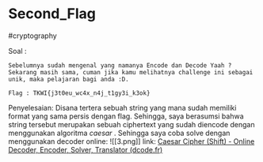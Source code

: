 # Second_Flag
#cryptography 

Soal :
```
Sebelumnya sudah mengenal yang namanya Encode dan Decode Yaah ? Sekarang masih sama, cuman jika kamu melihatnya challenge ini sebagai unik, maka pelajaran bagi anda :D.  
  
Flag : TKWI{j3t0eu_wc4x_n4j_t1gy3i_k3ok}
```
Penyelesaian:
Disana tertera sebuah string yang mana sudah memiliki format yang sama persis dengan flag. Sehingga, saya berasumsi bahwa string tersebut merupakan sebuah ciphertext yang sudah diencode dengan menggunakan algoritma *caesar* . Sehingga saya coba solve dengan menggunakan decoder online:
![[3.png]]
link: [Caesar Cipher (Shift) - Online Decoder, Encoder, Solver, Translator (dcode.fr)](https://www.dcode.fr/caesar-cipher)